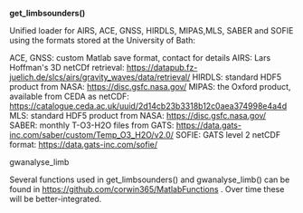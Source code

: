 **get_limbsounders()**

Unified loader for AIRS, ACE, GNSS, HIRDLS, MIPAS,MLS, SABER and SOFIE using the formats stored at the University of Bath:

ACE, GNSS: custom Matlab save format, contact for details
AIRS: Lars Hoffman's 3D netCDf retrieval: https://datapub.fz-juelich.de/slcs/airs/gravity_waves/data/retrieval/
HIRDLS: standard HDF5 product from NASA: https://disc.gsfc.nasa.gov/
MIPAS: the Oxford product, available from CEDA as netCDF: https://catalogue.ceda.ac.uk/uuid/2d14cb23b3318b12c0aea374998e4a4d
MLS: standard HDF5 product from NASA: https://disc.gsfc.nasa.gov/
SABER: monthly T-O3-H2O files from GATS: https://data.gats-inc.com/saber/custom/Temp_O3_H2O/v2.0/
SOFIE: GATS level 2 netCDF format: https://data.gats-inc.com/sofie/



gwanalyse_limb


Several functions used in get_limbsounders() and gwanalyse_limb() can be found in https://github.com/corwin365/MatlabFunctions . Over time these will be better-integrated.
